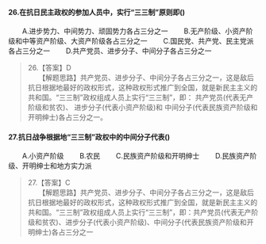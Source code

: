 #### 26.在抗日民主政权的参加人员中，实行“三三制”原则即()
　　A.进步势力、中间势力、顽固势力各占三分之一
　　B.无产阶级、小资产阶级和中等资产阶级、大资产阶级各占三分之一
　　C.国民党、共产党、民主党派各占三分之一
　　D.共产党员、进步分子、中间分子各占三分之一
>   26.【答案】D  
    　　【解题思路】共产党员、进步分子、中间分子各占三分之一，这是敌后抗日根据地最好的政权形式，这种政权形式推广到全国，就是新民主主义的共和国。“三三制”政权组成人员上实行“三三制”，即：
    共产党员(代表无产阶级和贫农)、
    进步分子(代表小资产阶级)和
    中间分子(代表民族资产阶级和开明绅士)各占三分之一。

#### 27.抗日战争根据地“三三制”政权中的中间分子代表()
　　A.小资产阶级
　　B.农民
　　C.民族资产阶级和开明绅士
　　D.民族资产阶级、开明绅士和地方实力派
>   27.【答案】C  
    　　【解题思路】共产党员、进步分子、中间分子各占三分之一，这是敌后抗日根据地最好的政权形式，这种政权形式推广到全国，就是新民主主义的共和国。“三三制”政权组成人员上实行“三三制”，即：共产党员(代表无产阶级和贫农)、进步分子(代表小资产阶级)、中间分子(代表民族资产阶级和开明绅士)各占三分之一


    